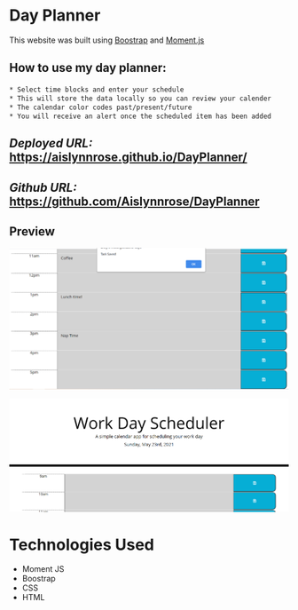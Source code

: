 # **Day Planner**

This website was built using [Boostrap](https://getbootstrap.com) and [Moment.js](https://momentjs.com/)

## How to use my day planner:
```
* Select time blocks and enter your schedule
* This will store the data locally so you can review your calender
* The calendar color codes past/present/future
* You will receive an alert once the scheduled item has been added
```

## _Deployed URL:_ https://aislynnrose.github.io/DayPlanner/

## _Github URL:_ https://github.com/Aislynnrose/DayPlanner


## Preview

![Screenshot](./images/ScheduleAdded.PNG)

![Another Screenshot](./images/DayPlannerSnippet.PNG)

# Technologies Used

* Moment JS
* Boostrap
* CSS
* HTML
